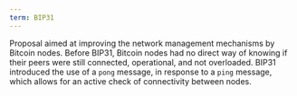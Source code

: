 ```yaml
---
term: BIP31
---
```


Proposal aimed at improving the network management mechanisms by Bitcoin nodes. Before BIP31, Bitcoin nodes had no direct way of knowing if their peers were still connected, operational, and not overloaded. BIP31 introduced the use of a `pong` message, in response to a `ping` message, which allows for an active check of connectivity between nodes.